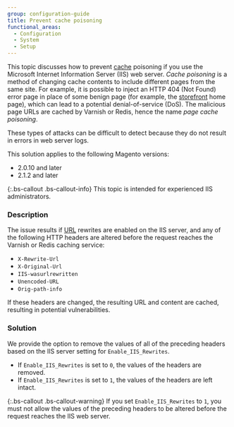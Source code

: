```yaml
---
group: configuration-guide
title: Prevent cache poisoning
functional_areas:
  - Configuration
  - System
  - Setup
---
```


This topic discusses how to prevent [cache](https://glossary.magento.com/cache) poisoning if you use the Microsoft Internet Information Server (IIS) web server. *Cache poisoning* is a method of changing cache contents to include different pages from the same site. For example, it is possible to inject an HTTP 404 (Not Found) error page in place of some benign page (for example, the [storefront](https://glossary.magento.com/storefront) home page), which can lead to a potential denial-of-service (DoS). The malicious page URLs are cached by Varnish or Redis, hence the name *page cache poisoning*.

These types of attacks can be difficult to detect because they do not result in errors in web server logs.

This solution applies to the following Magento versions:

* 2.0.10 and later
* 2.1.2 and later

{:.bs-callout .bs-callout-info}
This topic is intended for experienced IIS administrators.

### Description

The issue results if [URL](https://glossary.magento.com/url) rewrites are enabled on the IIS server, and any of the following HTTP headers are altered before the request reaches the Varnish or Redis caching service:

* `X-Rewrite-Url`
* `X-Original-Url`
* `IIS-wasurlrewritten`
* `Unencoded-URL`
* `Orig-path-info`

If these headers are changed, the resulting URL and content are cached, resulting in potential vulnerabilities.

### Solution

We provide the option to remove the values of all of the preceding headers based on the IIS server setting for `Enable_IIS_Rewrites`.

* If `Enable_IIS_Rewrites` is set to `0`,  the values of the headers are removed.
* If `Enable_IIS_Rewrites` is set to `1`, the values of the headers are left intact.

 {:.bs-callout .bs-callout-warning}
  If you set `Enable_IIS_Rewrites` to `1`, you must not allow the values of the preceding headers to be altered before the request reaches the IIS web server.
